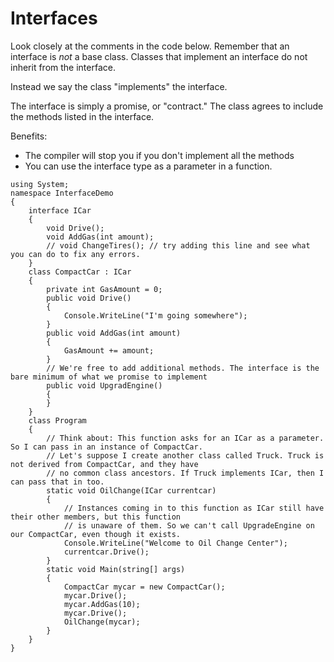 # Interfaces

Look closely at the comments in the code below. Remember that an interface is *not* a base class. Classes that implement an interface do not inherit from the interface.

Instead we say the class "implements" the interface.

The interface is simply a promise, or "contract." The class agrees to include the methods listed in the interface.

Benefits:

* The compiler will stop you if you don't implement all the methods
* You can use the interface type as a parameter in a function.

```
using System;
namespace InterfaceDemo
{
    interface ICar
    {
        void Drive();
        void AddGas(int amount);
        // void ChangeTires(); // try adding this line and see what you can do to fix any errors.
    }
    class CompactCar : ICar
    {
        private int GasAmount = 0;
        public void Drive()
        {
            Console.WriteLine("I'm going somewhere");
        }
        public void AddGas(int amount)
        {
            GasAmount += amount;
        }
        // We're free to add additional methods. The interface is the bare minimum of what we promise to implement
        public void UpgradEngine()
        {
        }
    }
    class Program
    {
        // Think about: This function asks for an ICar as a parameter. So I can pass in an instance of CompactCar.
        // Let's suppose I create another class called Truck. Truck is not derived from CompactCar, and they have
        // no common class ancestors. If Truck implements ICar, then I can pass that in too.
        static void OilChange(ICar currentcar)
        {
            // Instances coming in to this function as ICar still have their other members, but this function
            // is unaware of them. So we can't call UpgradeEngine on our CompactCar, even though it exists.
            Console.WriteLine("Welcome to Oil Change Center");
            currentcar.Drive();
        }
        static void Main(string[] args)
        {
            CompactCar mycar = new CompactCar();
            mycar.Drive();
            mycar.AddGas(10);
            mycar.Drive();
            OilChange(mycar);
        }
    }
}
```
